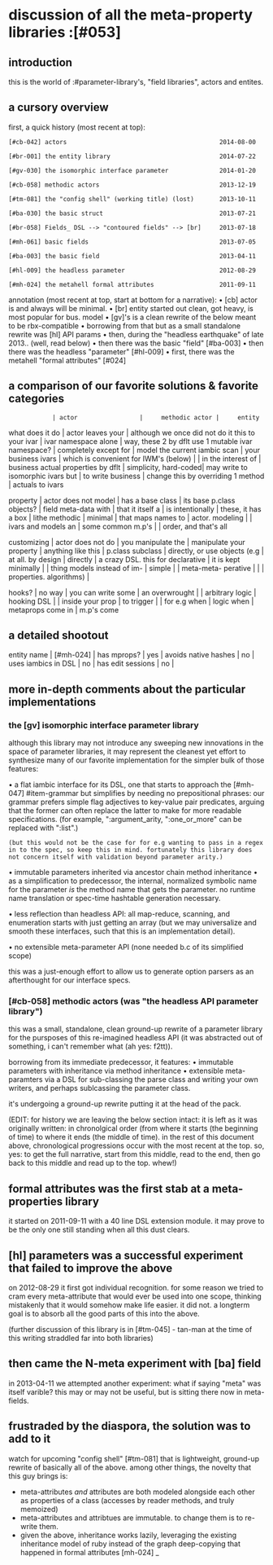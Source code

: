 # discussion of all the meta-property libraries :[#053]

## introduction

this is the world of :#parameter-library's, "field libraries", actors
and entites.


## a cursory overview

first, a quick history (most recent at top):

    [#cb-042] actors                                          2014-08-00

    [#br-001] the entity library                              2014-07-22

    [#gv-030] the isomorphic interface parameter              2014-01-20

    [#cb-058] methodic actors                                 2013-12-19

    [#tm-081] the "config shell" (working title) (lost)       2013-10-11

    [#ba-030] the basic struct                                2013-07-21

    [#br-058] Fields_ DSL --> "contoured fields" --> [br]     2013-07-18

    [#mh-061] basic fields                                    2013-07-05

    [#ba-003] the basic field                                 2013-04-11

    [#hl-009] the headless parameter                          2012-08-29

    [#mh-024] the metahell formal attributes                  2011-09-11


annotation (most recent at top, start at bottom for a narrative):
  • [cb] actor is and always will be minimal.
  • [br] entity started out clean, got heavy, is most popular for bus. model
  • [gv]'s is a clean rewrite of the below meant to be rbx-compatible
  • borrowing from that but as a small standalone rewrite was [hl] API params
  • then, during the "headless earthquake" of late 2013.. (well, read below)
  • then there was the basic "field" [#ba-003]
  • then there was the headless "parameter" [#hl-009]
  • first, there was the metahell "formal attributes" [#024]



## a comparison of our favorite solutions & favorite categories

                | actor                 |     methodic actor |     entity

what does it do | actor leaves your     | although we once did not do it this
to your ivar    | ivar namespace alone  | way, these 2 by dflt use 1 mutable ivar
namespace?      | completely except for | model the current iambic scan
                | your business ivars   | which is convenient for IWM's (below)
                                        |
                | in the interest of    | business actual properties by dflt
                | simplicity, hard-coded| may write to isomorphic ivars but
                | to write business     | change this by overriding 1 method
                | actuals to ivars

property        | actor does not model  | has a base class   | its base p.class
objects?        | field meta-data with  | that it itself a   | is intentionally
                | these, it has a box   | lithe methodic     | minimal
                | that maps names to    | actor. modeling    |
                | ivars and models an   | some common m.p's  |
                | order, and that's all

customizing     | actor does not do     | you manipulate the | manipulate
your property   | anything like this    | p.class subclass   | directly, or use
objects (e.g    | at all. by design     | directly           | a crazy DSL. this
for declarative | it is kept minimally  |                    | thing  models
instead of im-  | simple                |                    | meta-meta-
perative        |                       |                    | properties.
algorithms)     |


hooks?          |             no way    | you can write some | an overwrought
                |                       | arbitrary logic    | hooking DSL
                |                       | inside your prop   | to trigger
                |                       | for e.g when       | logic when
                                        | metaprops come in  | m.p's come


## a detailed shootout


entity name          | [#mh-024] |
has mprops?          | yes       |
avoids native hashes | no        |
uses iambics in DSL  | no        |
has edit sessions    | no        |





## more in-depth comments about the particular implementations


### the [gv] isomorphic interface parameter library

although this library may not introduce any sweeping new innovations in the
space of parameter libraries, it may represent the cleanest yet effort to
synthesize many of our favorite implementation for the simpler bulk of those
features:

  • a flat iambic interface for its DSL, one that starts to approach
    the [#mh-047] #item-grammar but simplifies by needing no prepositional
    phrases: our grammar prefers simple flag adjectives to key-value pair
    predicates, arguing that the former can often replace the latter to make
    for more readable specifications. (for example, ":argument_arity,
    ":one_or_more" can be replaced with ":list".)

    (but this would not be the case for for e.g wanting to pass in a regex
    in to the spec, so keep this in mind. fortunately this library does
    not concern itself with validation beyond parameter arity.)

  • immutable parameters inherited via ancestor chain method inheritance
    • as a simplification to predecessor, the internal, normalized symbolic
      name for the parameter *is* the method name that gets the parameter.
      no runtime name translation or spec-time hashtable generation necessary.

  • less reflection than headless API: all map-reduce, scanning, and
    enumeration starts with just getting an array (but we may universalize and
    smooth these interfaces, such that this is an implementation detail).

  • no extensible meta-parameter API (none needed b.c of its simplified scope)

this was a just-enough effort to allow us to generate option parsers
as an afterthought for our interface specs.



### [#cb-058] methodic actors (was "the headless API parameter library")

this was a small, standalone, clean ground-up rewrite of a parameter library
for the pursposes of this re-imagined headless API (it was abstracted out
of something, i can't remember what (ah yes: f2tt)).

borrowing from its immediate predecessor, it features:
  • immutable parameters with inheritance via method inheritance
  • extensible meta-paramters via a DSL for sub-classing the parse
    class and writing your own writers, and perhaps sublcassing the
    parameter class.

it's undergoing a ground-up rewrite putting it at the head of the pack.



(EDIT: for history we are leaving the below section intact: it is left as it
was originally written: in chronolgical order (from where it starts (the
beginning of time) to where it ends (the middle of time). in the rest of this
document above, chronological progressions occur with the most recent at the
top. so, yes: to get the full narrative, start from this middle, read to the
end, then go back to this middle and read up to the top. whew!)


## formal attributes was the first stab at a meta-properties library

it started on 2011-09-11 with a 40 line DSL extension module. it may prove
to be the only one still standing when all this dust clears.


## [hl] parameters was a successful experiment that failed to improve the above

on 2012-08-29 it first got individual recognition. for some reason we tried
to cram every meta-attribute that would ever be used into one scope, thinking
mistakenly that it would somehow make life easier. it did not. a longterm
goal is to absorb all the good parts of this into the above.

(further discussion of this library is in [#tm-045] - tan-man at the time
of this writing straddled far into both libraries)


## then came the N-meta experiment with [ba] field

in 2013-04-11 we attempted another experiment: what if saying "meta" was
itself varible? this may or may not be useful, but is sitting there now
in meta-fields.


## frustraded by the diaspora, the solution was to add to it

watch for upcoming "config shell" [#tm-081] that is lightweight, ground-up
rewrite of basically all of the above. among other things, the novelty that
this guy brings is:
  + meta-attributes *and* attributes are both modeled alongside each other
    as properties of a class (accesses by reader methods, and truly memoized)
  + meta-attributes and attribtues are immutable. to change them is
    to re-write them.
  + given the above, inheritance works lazily, leveraging the existing
    inheritance model of ruby instead of the graph deep-copying that
    happened in formal attributes [mh-024]
_
